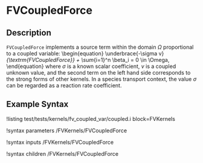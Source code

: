 # FVCoupledForce

## Description

`FVCoupledForce` implements a source term within the domain $\Omega$ proportional to a coupled
variable:
\begin{equation}
\underbrace{-\sigma v}_{\textrm{FVCoupledForce}} + \sum_{i=1}^n \beta_i = 0 \in \Omega,
\end{equation}
where $\sigma$ is a known scalar coefficient, $v$ is a coupled unknown value, and the second term on
the left hand side corresponds to the strong forms of other kernels. In a species transport context,
the value $\sigma$ can be regarded as a reaction rate coefficient.

## Example Syntax

!listing test/tests/kernels/fv_coupled_var/coupled.i block=FVKernels

!syntax parameters /FVKernels/FVCoupledForce

!syntax inputs /FVKernels/FVCoupledForce

!syntax children /FVKernels/FVCoupledForce
